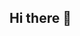 ## Hi there 👋

<!--
**benerhan/benerhan** is a ✨ _special_ ✨ repository because its `README.md` (this file) appears on your GitHub profile.

Here are some ideas to get you started:

- 🔭 I’m currently working on finishing CS50 and also I am working for Amazon Full Time in the Seller Support
- 🌱 I’m currently learning CS50 and it is very interesting and amazing what you can do with the skills of programming
- 👯 I’m looking to collaborate on the final project in CS50 or 
- 🤔 I’m looking for help with linked lists and all the topic around data types in C
- 💬 Ask me about what you want
- 📫 How to reach me: callesdebcn@gmail.com
- 😄 Pronouns: ??
- ⚡ Fun fact: I can not do standup comedy
-->
